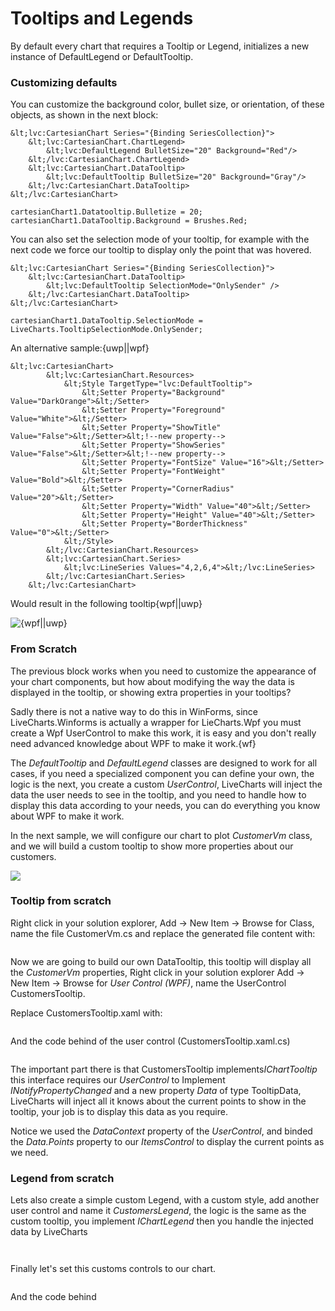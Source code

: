 # Tooltips and Legends

By default every chart that requires a Tooltip or Legend, initializes a new instance of
<a ng-href="/App/documentation/beta/{{sms.platfom}}/LiveCharts-Wpf-DefaultLegend">DefaultLegend</a>  or
<a ng-href="/App/documentation/beta/{{sms.platfom}}/LiveCharts-Wpf-DefaultTooltip">DefaultTooltip</a>.

### Customizing defaults

You can customize the background color, bullet size, or orientation, of these objects, as shown in the next block:

```{uwp||wpf}
&lt;lvc:CartesianChart Series="{Binding SeriesCollection}">
    &lt;lvc:CartesianChart.ChartLegend>
        &lt;lvc:DefaultLegend BulletSize="20" Background="Red"/>
    &lt;/lvc:CartesianChart.ChartLegend>
    &lt;lvc:CartesianChart.DataTooltip>
        &lt;lvc:DefaultTooltip BulletSize="20" Background="Gray"/>
    &lt;/lvc:CartesianChart.DataTooltip>
&lt;/lvc:CartesianChart>
```

```{wf}
cartesianChart1.Datatooltip.Bulletize = 20;
cartesianChart1.DataTooltip.Background = Brushes.Red;
```

You can also set the selection mode of your tooltip, for example with the next code we force our tooltip to display only the point that was hovered.

```{wpf||uwp}
&lt;lvc:CartesianChart Series="{Binding SeriesCollection}">
    &lt;lvc:CartesianChart.DataTooltip>
        &lt;lvc:DefaultTooltip SelectionMode="OnlySender" />
    &lt;/lvc:CartesianChart.DataTooltip>
&lt;/lvc:CartesianChart>
```

```{wf}
cartesianChart1.DataTooltip.SelectionMode = LiveCharts.TooltipSelectionMode.OnlySender;
```

An alternative sample:{uwp||wpf}

```{uwp||wpf}
&lt;lvc:CartesianChart>
        &lt;lvc:CartesianChart.Resources>
            &lt;Style TargetType="lvc:DefaultTooltip">
                &lt;Setter Property="Background" Value="DarkOrange">&lt;/Setter>
                &lt;Setter Property="Foreground" Value="White">&lt;/Setter>
                &lt;Setter Property="ShowTitle" Value="False">&lt;/Setter>&lt;!--new property-->
                &lt;Setter Property="ShowSeries" Value="False">&lt;/Setter>&lt;!--new property-->
                &lt;Setter Property="FontSize" Value="16">&lt;/Setter>
                &lt;Setter Property="FontWeight" Value="Bold">&lt;/Setter>
                &lt;Setter Property="CornerRadius" Value="20">&lt;/Setter>
                &lt;Setter Property="Width" Value="40">&lt;/Setter>
                &lt;Setter Property="Height" Value="40">&lt;/Setter>
                &lt;Setter Property="BorderThickness" Value="0">&lt;/Setter>
            &lt;/Style>
        &lt;/lvc:CartesianChart.Resources>
        &lt;lvc:CartesianChart.Series>
            &lt;lvc:LineSeries Values="4,2,6,4">&lt;/lvc:LineSeries>
        &lt;/lvc:CartesianChart.Series>
    &lt;/lvc:CartesianChart>
```

Would result in the following tooltip{wpf||uwp}

![{wpf||uwp}](https://raw.githubusercontent.com/Live-Charts/WebSiteDocs/master/v1/Resources/customtooltip.gif)

### From Scratch

The previous block works when you need to customize the appearance of your chart components, but how about modifying the way the data is displayed in the tooltip, or showing extra properties in your tooltips?

Sadly there is not a native way to do this in WinForms, since LiveCharts.Winforms is actually a wrapper for LieCharts.Wpf you must create a Wpf UserControl to make this work, it is easy and you don't really need advanced knowledge about WPF to make it work.{wf}

The *DefaultTooltip* and *DefaultLegend* classes are designed to work for all cases, if you need a specialized component you can define your own, the logic is the next, you create a custom *UserControl*, LiveCharts will inject the data the user needs to see in the tooltip, and you need to handle how to display this data according to your needs, you can do everything you know about WPF to make it work.

In the next sample, we will configure our chart to plot *CustomerVm* class, and we will build a custom tooltip to show more properties about our customers.

![](https://raw.githubusercontent.com/Live-Charts/WebSiteDocs/master/v1/Resources/Customizing%20Tooltips.jpg)

<pulled-sample platform="{{platform}}"></pulled-sample>

### Tooltip from scratch

Right click in your solution explorer, Add -> New Item -> Browse for Class, name the file CustomerVm.cs and replace the generated file content with:

```{!https://raw.githubusercontent.com/beto-rodriguez/Live-Charts/master/Examples/Wpf/CartesianChart/CustomTooltipAndLegend/CustomerVM.cs}

```

Now we are going to build our own DataTooltip, this tooltip will display all the *CustomerVm* properties, Right click in your solution explorer Add -> New Item -> Browse for *User Control (WPF)*, name the UserControl CustomersTooltip.

Replace CustomersTooltip.xaml with:

```{!https://raw.githubusercontent.com/beto-rodriguez/Live-Charts/master/Examples/Wpf/CartesianChart/CustomTooltipAndLegend/CustomersTooltip.xaml}

```

And the code behind of the user control (CustomersTooltip.xaml.cs)

```{!https://raw.githubusercontent.com/beto-rodriguez/Live-Charts/master/Examples/Wpf/CartesianChart/CustomTooltipAndLegend/CustomersTooltip.xaml.cs}

```

The important part there is that CustomersTooltip implements*IChartTooltip* this interface requires our *UserControl* to Implement *INotifyPropertyChanged* and a new property *Data* of type <a ng-href="/App/documentation/beta/{{sms-platform}}/LiveCharts-Wpf-TooltipData">TooltipData</a>, LiveCharts will inject all it knows about the current points to show in the tooltip, your job is to display this data as you require.

Notice we used the *DataContext* property of the *UserControl*, and binded the *Data.Points* property to our *ItemsControl* to display the current points as we need.

### Legend from scratch

Lets also create a simple custom Legend, with a custom style, add another user control and name it *CustomersLegend*, the logic is the same as the custom tooltip, you implement *IChartLegend* then you handle the injected data by LiveCharts

```{!https://raw.githubusercontent.com/beto-rodriguez/Live-Charts/master/Examples/Wpf/CartesianChart/CustomTooltipAndLegend/CustomersLegend.xaml}

```

```{!https://raw.githubusercontent.com/beto-rodriguez/Live-Charts/master/Examples/Wpf/CartesianChart/CustomTooltipAndLegend/CustomersLegend.xaml.cs}

```

Finally let's set this customs controls to our chart.

<pulled-sample></pulled-sample>

```{!https://raw.githubusercontent.com/beto-rodriguez/Live-Charts/master/Examples/Wpf/CartesianChart/CustomTooltipAndLegend/CustomTooltipAndLegendExample.xaml}

```

And the code behind

```{!https://raw.githubusercontent.com/beto-rodriguez/Live-Charts/master/Examples/Wpf/CartesianChart/CustomTooltipAndLegend/CustomTooltipAndLegendExample.xaml.cs}

```

